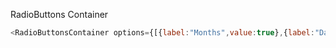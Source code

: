 RadioButtons Container
```js
<RadioButtonsContainer options={[{label:"Months",value:true},{label:"Days",value:false},{label:"Weeks",value:false}]} onSelectHandler={() => {}} />
```